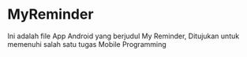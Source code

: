 # MyReminder
Ini adalah file App Android yang berjudul My Reminder, Ditujukan untuk memenuhi salah satu tugas Mobile Programming
